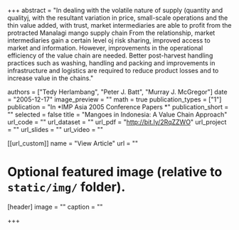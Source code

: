 +++
abstract = "In dealing with the volatile nature of supply (quantity and qualityj, with the resultant variation in price, small-scale operations and the thin value added, with trust, market intermediaries are able to profit from the protracted Manalagi mango supply chain From the relationship, market intermediaries gain a certain level oj risk sharing, improved access to market and information. However, improvements in the operational efficiency of the value chain are needed. Better post-harvest handling practices such as washing, handling and packing and improvements in infrastructure and logistics are required to reduce product losses and to increase value in the chains."

authors = ["Tedy Herlambang", "Peter J. Batt", "Murray J. McGregor"]
date = "2005-12-17"
image_preview = ""
math = true
publication_types = ["1"]
publication = "In *IMP Asia 2005 Conference Papers *"
publication_short = ""
selected = false
title = "Mangoes in Indonesia: A Value Chain Approach"
url_code = ""
url_dataset = ""
url_pdf = "http://bit.ly/2RqZZWO"
url_project = ""
url_slides = ""
url_video = ""

[[url_custom]]
name = "View Article"
url = ""

# Optional featured image (relative to `static/img/` folder).
[header]
image = ""
caption = ""

+++